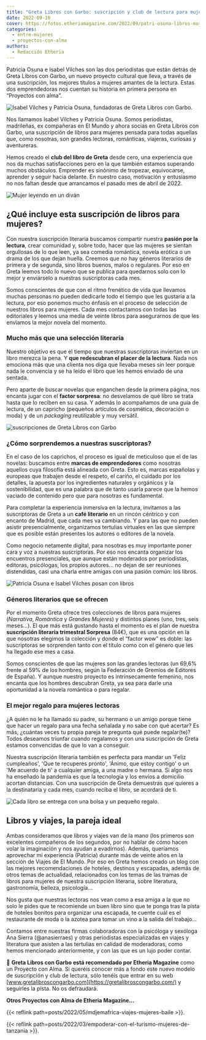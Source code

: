 ```yaml
---
title: "Greta Libros con Garbo: suscripción y club de lectura para mujeres"
date: 2022-09-10
cover: https://fotos.etheriamagazine.com/2022/09/patri-osuna-libros-mujeres.jpg
categories: 
  - entre-mujeres
  - proyectos-con-alma
authors: 
  - Redacción Etheria
---
```


Patricia Osuna e Isabel Vilches son las dos periodistas que están detrás de Greta Libros 
con Garbo, un nuevo proyecto cultural que lleva, a través de una suscripción, los 
mejores títulos a mujeres amantes de la lectura. Estas dos emprendedoras nos cuentan su 
historia en primera persona en “Proyectos con alma”. 

![Isabel Vilches y Patricia Osuna, fundadoras de Greta Libros con Garbo.](https://fotos.etheriamagazine.com/2022/09/patricia-osuna-isabel-vilches.jpg "Isabel Vilches y Patricia Osuna, fundadoras de Greta Libros con Garbo.")

Nos llamamos Isabel Vilches y Patricia Osuna. Somos periodistas, madrileñas, ex 
compañeras en El Mundo y ahora socias en Greta Libros con Garbo, una suscripción de 
libros para mujeres pensada para todas aquellas que, como nosotras, son grandes 
lectoras, románticas, viajeras, curiosas y aventureras. 

Hemos creado el **club del libro de Greta** desde cero, una experiencia que nos da 
muchas satisfacciones pero en la que también estamos superando muchos obstáculos. 
Emprender es sinónimo de tropezar, equivocarse, aprender y seguir hacia delante. En 
nuestro caso, motivación y entusiasmo no nos faltan desde que arrancamos el pasado mes 
de abril de 2022. 

![Mujer leyendo en un diván](https://fotos.etheriamagazine.com/2022/09/libros-mujeres.jpg "Una suscripción enfocada a mujeres lectoras.")

## ¿Qué incluye esta suscripción de libros para mujeres?

Con nuestra suscripción literaria buscamos compartir nuestra **pasión por la lectura**, 
crear comunidad y, sobre todo, hacer que las mujeres se sientan orgullosas de lo que 
leen, ya sea comedia romántica, novela erótica o un drama de los que dejan huella. 
Creemos que no hay géneros literarios de primera y de segunda, sino libros buenos, malos 
o regulares. Por eso en Greta leemos todo lo nuevo que se publica para quedarnos solo 
con lo mejor y enviárselo a nuestras suscriptoras cada mes. 

Somos conscientes de que con el ritmo frenético de vida que llevamos muchas personas no 
pueden dedicarle todo el tiempo que les gustaría a la lectura, por eso ponemos mucho 
énfasis en el proceso de selección de nuestros libros para mujeres. Cada mes contactamos 
con todas las editoriales y leemos una media de veinte libros para asegurarnos de que 
les enviamos la mejor novela del momento. 

### Mucho más que una selección literaria

Nuestro objetivo es que el tiempo que nuestras suscriptoras inviertan en un libro 
merezca la pena. Y **que redescubran el placer de la lectura**. Nada nos emociona más 
que una clienta nos diga que llevaba meses sin leer porque nada le convencía y se ha 
leído el libro que les hemos enviado de una sentada. 

Pero aparte de buscar novelas que enganchen desde la primera página, nos encanta jugar 
con el **factor sorpresa**: no desvelamos de qué libro se trata hasta que lo reciben en 
su casa. Y además lo acompañamos de una guía de lectura, de un capricho (pequeños 
artículos de cosmética, decoración o moda) y de un _packaging_ reutilizable y muy 
versátil. 

![suscripciones de Greta Libros con Garbo](https://fotos.etheriamagazine.com/2022/09/suscripcion-libros-regalo.jpg "Existen 3 suscripciones enfocadas a distintos géneros literarios.")

### ¿Cómo sorprendemos a nuestras suscriptoras?

En el caso de los caprichos, el proceso es igual de meticuloso que el de las novelas: 
buscamos entre **marcas de emprendedores** como nosotras aquellos cuya filosofía está 
alineada con Greta. Esto es, marcas españolas y europeas que trabajen desde el respeto, 
el cariño, el cuidado por los detalles, la apuesta por los ingredientes naturales y 
orgánicos y la sostenibilidad, que es una palabra que de tanto usarla parece que la 
hemos vaciado de contenido pero que para nosotras es fundamental. 

Para completar la experiencia inmersiva en la lectura, invitamos a las suscriptoras de 
Greta a un **café literario** en un rincón céntrico y con encanto de Madrid, que cada 
mes va cambiando. Y para las que no pueden asistir presencialmente, organizamos 
tertulias virtuales en las que siempre que es posible están presentes los autores o 
editores de la novela. 

Como negocio netamente digital, para nosotras es muy importante poner cara y voz a 
nuestras suscriptoras. Por eso nos encanta organizar los encuentros presenciales, que 
aunque están moderados por periodistas, editoras, psicólogas, los propios autores… no 
dejan de ser reuniones distendidas, casi una charla entre amigas con una pasión común: 
los libros. 

![Patricia Osuna e Isabel Vilches posan con libros](https://fotos.etheriamagazine.com/2022/09/patri-osuna-libros-mujeres.jpg "Suscripción y club de lectura, un nuevo emprendimiento cultural.")

### Géneros literarios que se ofrecen

Por el momento Greta ofrece tres colecciones de libros para mujeres (_Narrativa_, 
_Romántica_ y _Grandes Mujeres_) y distintos planes (uno, tres, seis meses…). El que más 
está gustando hasta el momento es el plan de nuestra **suscripción literaria trimestral 
Sorpresa** (84€), que es una opción en la que nosotras elegimos la colección y donde el 
“factor wow” es doble: las suscriptoras se sorprenden tanto con el título como con el 
género que les ha llegado ese mes a casa. 

Somos conscientes de que las mujeres son las grandes lectoras (un 69,6% frente al 59% de 
los hombres, según la Federación de Gremios de Editores de España). Y aunque nuestro 
proyecto es intrínsecamente femenino, nos encanta que los hombres descubran Greta, ya 
sea para darle una oportunidad a la novela romántica o para regalar. 

### El mejor regalo para mujeres lectoras

¿A quién no le ha llamado su padre, su hermano o un amigo porque tiene que hacer un 
regalo para una fecha señalada y no sabe con qué acertar? Es más, ¿cuántas veces tu 
propia pareja te pregunta qué puede regalar(te)? Todos deseamos triunfar cuando 
regalamos y con una suscripción de Greta estamos convencidas de que lo van a conseguir. 

Nuestra suscripción literaria también es perfecta para mandar un 'Feliz cumpleaños', 
'Que te recuperes pronto', 'Ánimo, que estoy contigo' o un 'Me acuerdo de ti' a 
cualquier amiga, a una madre o hermana. Si algo nos ha enseñado la pandemia es que la 
tecnología y los envíos a domicilio acortan distancias. Con una suscripción de Greta 
demuestras que quieres a la destinataria y cada mes, cuando reciba el libro, se acordará 
de ti. 

![Cada libro se entrega con una bolsa y un pequeño regalo.](https://fotos.etheriamagazine.com/2022/09/greta-libros-garbo.jpg "Cada libro se entrega con una bolsa, una guía de lectura y un pequeño regalo.")

## Libros y viajes, la pareja ideal

Ambas consideramos que libros y viajes van de la mano (los primeros son excelentes 
compañeros de los segundos, por no hablar de cómo hacen volar la imaginación y nos 
ayudan a evadirnos). Además, queríamos aprovechar mi experiencia (Patricia) durante más 
de veinte años en la sección de Viajes de El Mundo. Por eso en Greta hemos creado un 
blog con las mejores recomendaciones de hoteles, destinos y escapadas, además de otros 
temas de actualidad, relacionados con los temas de las tramas de libros para mujeres de 
nuestra suscripción literaria, sobre literatura, gastronomía, belleza, psicología… 

Nos gusta que nuestras lectoras nos vean como a esa amiga a la que no solo le pides que 
te recomiende un buen libro sino que te ponga tras la pista de hoteles bonitos para 
organizar una escapada, te cuente cuál es el restaurante de moda o la azotea para tomar 
un vino a la salida del trabajo… 

Contamos entre nuestras firmas colaboradoras con la psicóloga y sexóloga Ana Sierra 
(@anasierraes) y otras periodistas especializadas en viajes y literatura que asisten a 
las tertulias en calidad de moderadoras, como hemos mencionado anteriormente, y con las 
que es un lujo poder contar. 

📌 **Greta Libros con Garbo está recomendado por Etheria Magazine** como un Proyecto con 
Alma. Si queréis conocer más a fondo este nuevo modelo de suscripción y club de lectura, 
sólo tenéis que entrar en su web 
[www.gretalibroscongarbo.com](https://gretalibroscongarbo.com/) y seguirles la pista. No 
os defraudará. 

**Otros Proyectos con Alma de Etheria Magazine...** 

{{< reflink path=posts/2022/05/mdjemafrica-viajes-mujeres-baile >}}. 

{{< reflink path=posts/2022/03/empoderar-con-el-turismo-mujeres-de-tanzania >}}.
